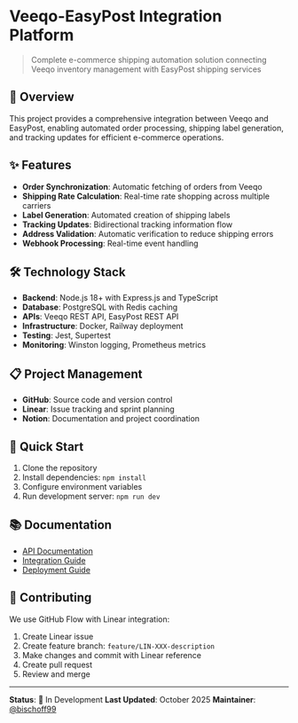 # Veeqo-EasyPost Integration Platform

> Complete e-commerce shipping automation solution connecting Veeqo inventory management with EasyPost shipping services

## 🚀 Overview

This project provides a comprehensive integration between Veeqo and EasyPost, enabling automated order processing, shipping label generation, and tracking updates for efficient e-commerce operations.

## ✨ Features

- **Order Synchronization**: Automatic fetching of orders from Veeqo
- **Shipping Rate Calculation**: Real-time rate shopping across multiple carriers
- **Label Generation**: Automated creation of shipping labels
- **Tracking Updates**: Bidirectional tracking information flow
- **Address Validation**: Automatic verification to reduce shipping errors
- **Webhook Processing**: Real-time event handling

## 🛠️ Technology Stack

- **Backend**: Node.js 18+ with Express.js and TypeScript
- **Database**: PostgreSQL with Redis caching
- **APIs**: Veeqo REST API, EasyPost REST API
- **Infrastructure**: Docker, Railway deployment
- **Testing**: Jest, Supertest
- **Monitoring**: Winston logging, Prometheus metrics

## 📋 Project Management

- **GitHub**: Source code and version control
- **Linear**: Issue tracking and sprint planning
- **Notion**: Documentation and project coordination

## 🔧 Quick Start

1. Clone the repository
2. Install dependencies: `npm install`
3. Configure environment variables
4. Run development server: `npm run dev`

## 📚 Documentation

- [API Documentation](./docs/api.md)
- [Integration Guide](./docs/integration-guide.md)
- [Deployment Guide](./docs/deployment.md)

## 🤝 Contributing

We use GitHub Flow with Linear integration:
1. Create Linear issue
2. Create feature branch: `feature/LIN-XXX-description`
3. Make changes and commit with Linear reference
4. Create pull request
5. Review and merge

---

**Status**: 🚧 In Development
**Last Updated**: October 2025
**Maintainer**: [@bischoff99](https://github.com/bischoff99)
